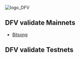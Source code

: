 ![logo_DFV](https://avatars.githubusercontent.com/u/167339407?s=400&u=a5b957f747eb395c7f914d75218f7d5972d930a4&v=4)

## DFV validate Mainnets

- [Bitsong](https://www.mintscan.io/bitsong/validators/bitsongvaloper1j4mxy83tg08yu24u6c0uu23fvr0v0h9qwaarnh)

## DFV validate Testnets


